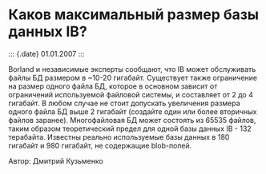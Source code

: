 Каков максимальный размер базы данных IB?
=========================================

::: {.date}
01.01.2007
:::

Borland и независимые эксперты сообщают, что IB может обслуживать файлы
БД размером в \~10-20 гигабайт. Существует также ограничение на размер
одного файла БД, которое в основном зависит от ограничений используемой
файловой системы, и составляет от 2 до 4 гигабайт. В любом случае не
стоит допускать увеличения размера одного файла БД выше 2 гигабайт
(создайте один или более вторичных файлов заранее). Многофайловая БД
может состоять из 65535 файлов, таким образом теоретический предел для
одной базы данных IB - 132 терабайта. Известны реально используемые базы
данных в 180 гигабайт и 980 гигабайт, не содержащие blob-полей.

Автор: Дмитрий Кузьменко
